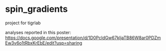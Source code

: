# spin_gradients
project for tigrlab

analyses reported in this poster: https://docs.google.com/presentation/d/1D0PcIdGw67kljaTB86W8ar0PDZmEw3v6o1tRbxKrEbE/edit?usp=sharing
